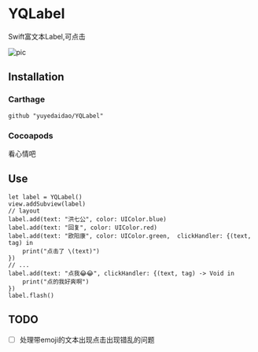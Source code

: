 # YQLabel
Swift富文本Label,可点击

![pic](https://raw.githubusercontent.com/yuyedaidao/YQLabel/master/yoyo.jpg)

## Installation
### Carthage
```
github "yuyedaidao/YQLabel" 
```
### Cocoapods
看心情吧

## Use
```
let label = YQLabel()
view.addSubview(label)
// layout        
label.add(text: "洪七公", color: UIColor.blue)
label.add(text: "回复", color: UIColor.red)
label.add(text: "欧阳康", color: UIColor.green,  clickHandler: {(text, tag) in
    print("点击了 \(text)")
})
// ...
label.add(text: "点我😂😂", clickHandler: {(text, tag) -> Void in
    print("点的我好爽啊")
})
label.flash()
```

## TODO
+ [ ] 处理带emoji的文本出现点击出现错乱的问题
